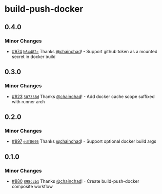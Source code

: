 # build-push-docker

## 0.4.0

### Minor Changes

- [#974](https://github.com/smartcontractkit/.github/pull/974)
  [`b64482c`](https://github.com/smartcontractkit/.github/commit/b64482cb7b6025d7c73408eb057255a5545ff7f0)
  Thanks [@chainchad](https://github.com/chainchad)! - Support github token as a
  mounted secret in docker build

## 0.3.0

### Minor Changes

- [#923](https://github.com/smartcontractkit/.github/pull/923)
  [`507338d`](https://github.com/smartcontractkit/.github/commit/507338d9adf7e04112b14ebc9ccf3403344bbc63)
  Thanks [@chainchad](https://github.com/chainchad)! - Add docker cache scope
  suffixed with runner arch

## 0.2.0

### Minor Changes

- [#897](https://github.com/smartcontractkit/.github/pull/897)
  [`edf8605`](https://github.com/smartcontractkit/.github/commit/edf8605aad9f95781bf10605a96c17710a81b5c9)
  Thanks [@chainchad](https://github.com/chainchad)! - Support optional docker
  build args

## 0.1.0

### Minor Changes

- [#880](https://github.com/smartcontractkit/.github/pull/880)
  [`898ccb1`](https://github.com/smartcontractkit/.github/commit/898ccb10ecd5a70cd2140dd72d3f08098edca5aa)
  Thanks [@chainchad](https://github.com/chainchad)! - Create build-push-docker
  composite workflow
